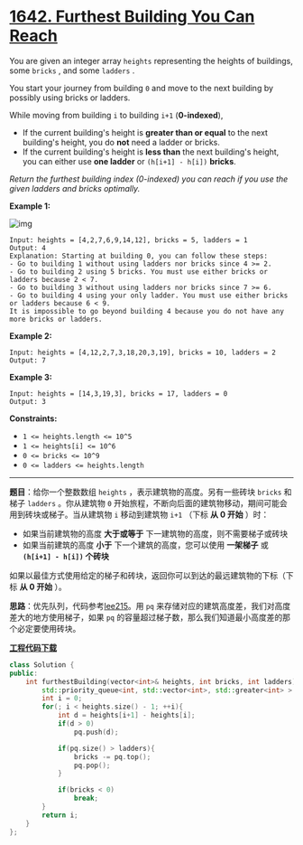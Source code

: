 # [1642. Furthest Building You Can Reach](https://leetcode.com/problems/furthest-building-you-can-reach/)

You are given an integer array `heights` representing the heights of buildings, some `bricks` , and some `ladders` .

You start your journey from building `0` and move to the next building by possibly using bricks or ladders.

While moving from building `i` to building `i+1` (**0-indexed**),

* If the current building's height is **greater than or equal** to the next building's height, you do **not** need a ladder or bricks.
* If the current building's height is **less than** the next building's height, you can either use **one ladder** or `(h[i+1] - h[i])` **bricks**.

*Return the furthest building index (0-indexed) you can reach if you use the given ladders and bricks optimally.*

**Example 1:**

![img](https://assets.leetcode.com/uploads/2020/10/27/q4.gif)

```
Input: heights = [4,2,7,6,9,14,12], bricks = 5, ladders = 1
Output: 4
Explanation: Starting at building 0, you can follow these steps:
- Go to building 1 without using ladders nor bricks since 4 >= 2.
- Go to building 2 using 5 bricks. You must use either bricks or ladders because 2 < 7.
- Go to building 3 without using ladders nor bricks since 7 >= 6.
- Go to building 4 using your only ladder. You must use either bricks or ladders because 6 < 9.
It is impossible to go beyond building 4 because you do not have any more bricks or ladders.
```

**Example 2:**

```
Input: heights = [4,12,2,7,3,18,20,3,19], bricks = 10, ladders = 2
Output: 7
```

**Example 3:**

```
Input: heights = [14,3,19,3], bricks = 17, ladders = 0
Output: 3
```

**Constraints:**

* `1 <= heights.length <= 10^5`
* `1 <= heights[i] <= 10^6`
* `0 <= bricks <= 10^9`
* `0 <= ladders <= heights.length`

-----

**题目**：给你一个整数数组 `heights` ，表示建筑物的高度。另有一些砖块 `bricks` 和梯子 `ladders` 。你从建筑物 `0` 开始旅程，不断向后面的建筑物移动，期间可能会用到砖块或梯子。当从建筑物 `i` 移动到建筑物 `i+1` （下标 **从 0 开始** ）时：

* 如果当前建筑物的高度 **大于或等于** 下一建筑物的高度，则不需要梯子或砖块
* 如果当前建筑的高度 **小于** 下一个建筑的高度，您可以使用 **一架梯子** 或 **`(h[i+1] - h[i])` 个砖块**

如果以最佳方式使用给定的梯子和砖块，返回你可以到达的最远建筑物的下标（下标 **从 0 开始** ）。

**思路**：优先队列，代码参考[lee215](https://leetcode.com/problems/furthest-building-you-can-reach/discuss/918515/JavaC++Python-Priority-Queue)。用 `pq` 来存储对应的建筑高度差，我们对高度差大的地方使用梯子，如果 `pq` 的容量超过梯子数，那么我们知道最小高度差的那个必定要使用砖块。

[**工程代码下载**](https://github.com/shenkh/leetcode)

```cpp
class Solution {
public:
    int furthestBuilding(vector<int>& heights, int bricks, int ladders) {
        std::priority_queue<int, std::vector<int>, std::greater<int> > pq;
        int i = 0;
        for(; i < heights.size() - 1; ++i){
            int d = heights[i+1] - heights[i];
            if(d > 0)
                pq.push(d);

            if(pq.size() > ladders){
                bricks -= pq.top();
                pq.pop();
            }

            if(bricks < 0)
                break;
        }
        return i;
    }
};
```
